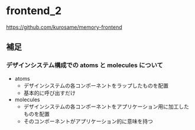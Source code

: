 # frontend_2

https://github.com/kurosame/memory-frontend

## 補足

### デザインシステム構成での atoms と molecules について

- atoms
  - デザインシステムの各コンポーネントをラップしたものを配置
  - 基本的に呼び出すだけ
- molecules
  - デザインシステムの各コンポーネントをアプリケーション用に加工したものを配置
  - そのコンポーネントがアプリケーション的に意味を持つ
